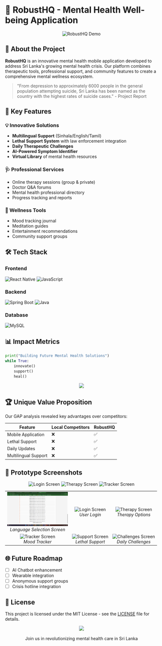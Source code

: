 # 🧠 RobustHQ - Mental Health Well-being Application

<div align="center">
  <img src="https://media.giphy.com/media/v1.Y2lkPTc5MGI3NjExcW1kZ2J6d3FyY2V4d3F1bXJxZ3JqZ2VzM2V6dWJtZ2NqZ3B6dCZlcD12MV9pbnRlcm5hbF9naWZfYnlfaWQmY3Q9Zw/3o7qE1YN7aBOFPRw8E/giphy.gif" width="400" alt="RobustHQ Demo">
</div>

## 🌟 About the Project

**RobustHQ** is an innovative mental health mobile application developed to address Sri Lanka's growing mental health crisis. Our platform combines therapeutic tools, professional support, and community features to create a comprehensive mental wellness ecosystem.

> "From depression to approximately 6000 people in the general population attempting suicide, Sri Lanka has been named as the country with the highest rates of suicide cases." - Project Report

## 🚀 Key Features

### 💡 Innovative Solutions
- **Multilingual Support** (Sinhala/English/Tamil)
- **Lethal Support System** with law enforcement integration
- **Daily Therapeutic Challenges**
- **AI-Powered Symptom Identifier**
- **Virtual Library** of mental health resources

### 🩺 Professional Services
- Online therapy sessions (group & private)
- Doctor Q&A forums
- Mental health professional directory
- Progress tracking and reports

### 🌱 Wellness Tools
- Mood tracking journal
- Meditation guides
- Entertainment recommendations
- Community support groups

## 🛠 Tech Stack

### Frontend
![React Native](https://img.shields.io/badge/React_Native-20232A?style=for-the-badge&logo=react&logoColor=61DAFB)
![JavaScript](https://img.shields.io/badge/JavaScript-F7DF1E?style=for-the-badge&logo=javascript&logoColor=black)

### Backend
![Spring Boot](https://img.shields.io/badge/Spring_Boot-6DB33F?style=for-the-badge&logo=spring-boot&logoColor=white)
![Java](https://img.shields.io/badge/Java-ED8B00?style=for-the-badge&logo=openjdk&logoColor=white)

### Database
![MySQL](https://img.shields.io/badge/MySQL-4479A1?style=for-the-badge&logo=mysql&logoColor=white)

## 📊 Impact Metrics

```python
print("Building Future Mental Health Solutions")
while True:
    innovate()
    support()
    heal()
```

<div align="center">
  <img src="https://media.giphy.com/media/v1.Y2lkPTc5MGI3NjExcW1kZ2J6d3FyY2V4d3F1bXJxZ3JqZ2VzM2V6dWJtZ2NqZ3B6dCZlcD12MV9pbnRlcm5hbF9naWZfYnlfaWQmY3Q9Zw/3o7qE1YN7aBOFPRw8E/giphy.gif" width="300">
</div>

## 🏆 Unique Value Proposition

Our GAP analysis revealed key advantages over competitors:

| Feature               | Local Competitors | RobustHQ |
|-----------------------|------------------|----------|
| Mobile Application    | ❌               | ✅       |
| Lethal Support        | ❌               | ✅       |
| Daily Updates         | ❌               | ✅       |
| Multilingual Support  | ❌               | ✅       |

## 🧩 Prototype Screenshots

<div align="center">
  <img src="" width="200" alt="Login Screen">
  <img src="https://via.placeholder.com/200x400/5865F2/FFFFFF?text=Therapy" width="200" alt="Therapy Screen">
  <img src="https://via.placeholder.com/200x400/5865F2/FFFFFF?text=Tracker" width="200" alt="Tracker Screen">
</div>

<div align="center"> <table> <tr> <td align="center"> <img src="Screenshot (153).png" width="200" alt="Language Selection"> <br><em>Language Selection Screen</em> </td> <td align="center"> <img src="https://via.placeholder.com/200x400/5865F2/FFFFFF?text=Login" width="200" alt="Login Screen"> <br><em>User Login</em> </td> <td align="center"> <img src="https://via.placeholder.com/200x400/5865F2/FFFFFF?text=Therapy" width="200" alt="Therapy Screen"> <br><em>Therapy Options</em> </td> </tr> <tr> <td align="center"> <img src="https://via.placeholder.com/200x400/5865F2/FFFFFF?text=Tracker" width="200" alt="Tracker Screen"> <br><em>Mood Tracker</em> </td> <td align="center"> <img src="https://via.placeholder.com/200x400/5865F2/FFFFFF?text=Support" width="200" alt="Support Screen"> <br><em>Lethal Support</em> </td> <td align="center"> <img src="https://via.placeholder.com/200x400/5865F2/FFFFFF?text=Challenges" width="200" alt="Challenges Screen"> <br><em>Daily Challenges</em> </td> </tr> </table> </div>

## 🌐 Future Roadmap

- [ ] AI Chatbot enhancement
- [ ] Wearable integration
- [ ] Anonymous support groups
- [ ] Crisis hotline integration

## 📜 License

This project is licensed under the MIT License - see the [LICENSE](LICENSE) file for details.

<div align="center">
  <img src="https://media.giphy.com/media/v1.Y2lkPTc5MGI3NjExcW1kZ2J6d3FyY2V4d3F1bXJxZ3JqZ2VzM2V6dWJtZ2NqZ3B6dCZlcD12MV9pbnRlcm5hbF9naWZfYnlfaWQmY3Q9Zw/3o7qE1YN7aBOFPRw8E/giphy.gif" width="200">
  <p>Join us in revolutionizing mental health care in Sri Lanka</p>
</div>
